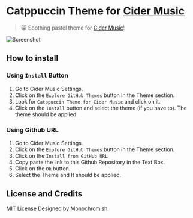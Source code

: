 # Catppuccin Theme for [Cider Music](https://cider.sh)

> 😸 Soothing pastel theme for [Cider Music](https://cider.sh)!

![Screenshot](https://user-images.githubusercontent.com/79590499/158200824-538297f2-8400-47ba-ab8c-d3a35984ad4c.png)


## How to install

### Using `Install` Button

1. Go to Cider Music Settings.
2. Click on the `Explore GitHub Themes` button in the Theme section.
3. Look for `Catppuccin Theme for Cider Music` and click on it.
4. Click on the `Install` button and select the theme (if you have to). The theme should be applied.

### Using Github URL

1. Go to Cider Music Settings.
2. Click on the `Explore GitHub Themes` button in the Theme section.
3. Click on the `Install from GitHub URL`
4. Copy paste the link to this Github Repository in the Text Box.
5. Click on the `Ok` button.
6. Select the Theme and It should be applied.

## License and Credits

[MIT License](./LICENSE)
Designed by [Monochromish](https://github.com/Monochromish).

